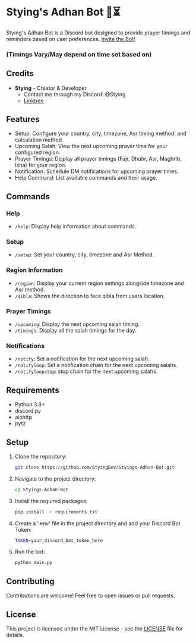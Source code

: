 # Stying's Adhan Bot 🕌⏳

Stying's Adhan Bot is a Discord bot designed to provide prayer timings and reminders based on user preferences.
[Invite the Bot!](https://discord.com/oauth2/authorize?client_id=1229836097702596679&permissions=277025441856&scope=bot)

### (Timings Vary/May depend on time set based on)

## Credits

- **Stying** - Creator & Developer
  - Contact me through my Discord: @Stying
  - [Linktree](https://linktr.ee/stying)

## Features

- Setup: Configure your country, city, timezone, Asr timing method, and calculation method.
- Upcoming Salah: View the next upcoming prayer time for your configured region.
- Prayer Timings: Display all prayer timings (Fajr, Dhuhr, Asr, Maghrib, Isha) for your region.
- Notification: Schedule DM notifications for upcoming prayer times.
- Help Command: List available commands and their usage.

## Commands

### Help
- `/help`: Display help information about commands.

### Setup
- `/setup`: Set your country, city, timezone and Asr Method.

### Region Information
- `/region`: Display your current region settings alongside timezone and Asr method.
- `/qibla`: Shows the direction to face qibla from users location.

### Prayer Timings
- `/upcoming`: Display the next upcoming salah timing.
- `/timings`: Display all the salah timings for the day.

### Notifications
- `/notify`: Set a notification for the next upcoming salah.
- `/notifyloop`: Set a notification chain for the next upcoming salahs. 
- `/notifyloopstop`: stop chain for the next upcoming salahs.

## Requirements

- Python 3.8+
- discord.py
- aiohttp
- pytz

## Setup

1. Clone the repository:
   ```bash
   git clone https://github.com/StyingDev/Styings-Adhan-Bot.git

2. Navigate to the project directory:
    ```bash
    cd Styings-Adhan-Bot
    ```

3. Install the required packages:

    ```bash
    pip install -r requirements.txt

4. Create a '.env' file in the project directory and add your Discord Bot Token:

    ```bash
    TOKEN=your_discord_bot_token_here
    ```
5. Run the bot:
   
    ```bash
    python main.py

## Contributing

Contributions are welcome! Feel free to open issues or pull requests.

## License

This project is licensed under the MIT License - see the [LICENSE](LICENSE) file for details.
